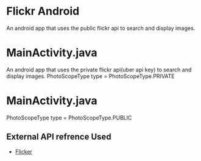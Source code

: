 # Flickr Android

 An android app that uses the public flickr api to search and display images.

 # MainActivity.java
 An android app that uses the private flickr api(uber api key) to search and display images.
 PhotoScopeType type = PhotoScopeType.PRIVATE
 
# MainActivity.java
 PhotoScopeType type = PhotoScopeType.PUBLIC


## External API refrence Used

- [Flicker](https://www.flickr.com/services/api/flickr.photos.search.html)

